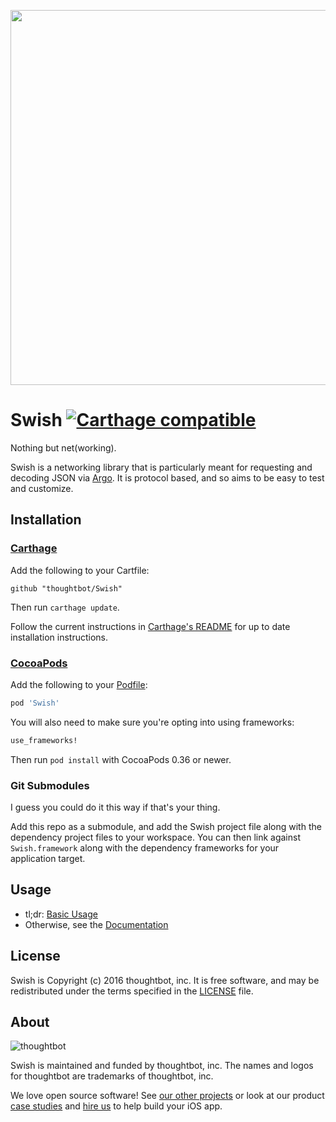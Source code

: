 <p align="center"><img src="https://raw.githubusercontent.com/thoughtbot/Swish/gh-pages/swish-logo-v5.jpg" width="600"></p>

# Swish [![Carthage compatible](https://img.shields.io/badge/Carthage-compatible-brightgreen.svg?style=flat-square)](https://github.com/Carthage/Carthage)

Nothing but net(working).

Swish is a networking library that is particularly meant for requesting and
decoding JSON via [Argo](http://github.com/thoughtbot/Argo). It is protocol
based, and so aims to be easy to test and customize.

## Installation

### [Carthage]

[Carthage]: https://github.com/Carthage/Carthage

Add the following to your Cartfile:

```
github "thoughtbot/Swish"
```

Then run `carthage update`.

Follow the current instructions in [Carthage's README][carthage-installation]
for up to date installation instructions.

[carthage-installation]: https://github.com/Carthage/Carthage#adding-frameworks-to-an-application

### [CocoaPods]

[CocoaPods]: http://cocoapods.org

Add the following to your [Podfile](http://guides.cocoapods.org/using/the-podfile.html):

```ruby
pod 'Swish'
```

You will also need to make sure you're opting into using frameworks:

```ruby
use_frameworks!
```

Then run `pod install` with CocoaPods 0.36 or newer.

### Git Submodules

I guess you could do it this way if that's your thing.

Add this repo as a submodule, and add the Swish project file along with the
dependency project files to your workspace. You can then link against
`Swish.framework` along with the dependency frameworks for your application
target.

## Usage

- tl;dr: [Basic Usage][basics]
- Otherwise, see the [Documentation][docs]

[docs]: [/Documentation]
[basics]: [/Documentation/Basics.md]

## License

Swish is Copyright (c) 2016 thoughtbot, inc. It is free software, and may be
redistributed under the terms specified in the [LICENSE] file.

[LICENSE]: /LICENSE

## About

![thoughtbot](https://thoughtbot.com/logo.png)

Swish is maintained and funded by thoughtbot, inc. The names and logos for
thoughtbot are trademarks of thoughtbot, inc.

We love open source software! See [our other projects][community] or look at
our product [case studies] and [hire us][hire] to help build your iOS app.

[community]: https://thoughtbot.com/community?utm_source=github
[case studies]: https://thoughtbot.com/ios?utm_source=github
[hire]: https://thoughtbot.com/hire-us?utm_source=github
